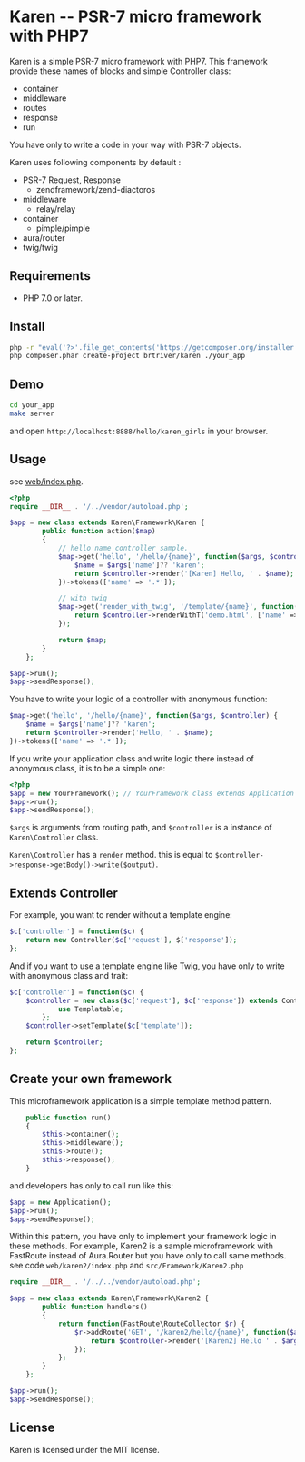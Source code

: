 Karen -- PSR-7 micro framework with PHP7
==============================================

Karen is a simple PSR-7 micro framework with PHP7.
This framework provide these names of blocks and simple Controller class:

* container
* middleware
* routes
* response
* run

You have only to write a code in your way with PSR-7 objects.

Karen uses following components by default :

* PSR-7 Request, Response
  * zendframework/zend-diactoros
* middleware
  * relay/relay
* container
  * pimple/pimple
* aura/router
* twig/twig


Requirements
------------

* PHP 7.0 or later.

Install
-------
```bash
php -r "eval('?>'.file_get_contents('https://getcomposer.org/installer'));"
php composer.phar create-project brtriver/karen ./your_app
```

Demo
----
```bash
cd your_app
make server
```

and open `http://localhost:8888/hello/karen_girls` in your browser.

Usage
-----

see [web/index.php](https://github.com/brtriver/karen/blob/master/web/index.php).

```php
<?php
require __DIR__ . '/../vendor/autoload.php';

$app = new class extends Karen\Framework\Karen {
        public function action($map)
        {
            // hello name controller sample.
            $map->get('hello', '/hello/{name}', function($args, $controller) {
                $name = $args['name']?? 'karen';
                return $controller->render('[Karen] Hello, ' . $name);
            })->tokens(['name' => '.*']);

            // with twig
            $map->get('render_with_twig', '/template/{name}', function($args, $controller) {
                return $controller->renderWithT('demo.html', ['name' => $args['name']]);
            });

            return $map;
        }
    };

$app->run();
$app->sendResponse();
```

You have to write your logic of a controller with anonymous function:
```php
$map->get('hello', '/hello/{name}', function($args, $controller) {
    $name = $args['name']?? 'karen';
    return $controller->render('Hello, ' . $name);
})->tokens(['name' => '.*']);
```

If you write your application class and write logic there instead of anonymous class, it is to be a simple one:
```php
<?php
$app = new YourFramework(); // YourFramework class extends Application class and implement your logic.
$app->run();
$app->sendResponse();
```

`$args` is arguments from routing path,
and `$controller` is a instance of `Karen\Controller` class.

`Karen\Controller` has a `render` method. this is equal to `$controller->response->getBody()->write($output)`.

Extends Controller
------------------
For example, you want to render without a template engine:

```php
$c['controller'] = function($c) {
	return new Controller($c['request'], $['response']);
};
```

And if you want to use a template engine like Twig, you have only to write with anonymous class and trait:
```php
$c['controller'] = function($c) {
    $controller = new class($c['request'], $c['response']) extends Controller{
            use Templatable;
        };
    $controller->setTemplate($c['template']);

    return $controller;
};
```

Create your own framework
-------------------------

This microframework application is a simple template method pattern.
```php
    public function run()
    {
        $this->container();
        $this->middleware();
        $this->route();
        $this->response();
    }
```

and developers has only to call run like this:

```php
$app = new Application();
$app->run();
$app->sendResponse();
```

Within this pattern, you have only to implement your framework logic in these methods.
For example, Karen2 is a sample microframework with FastRoute instead of Aura.Router but you have only to call same methods.
see code `web/karen2/index.php` and `src/Framework/Karen2.php`

```php
require __DIR__ . '/../../vendor/autoload.php';

$app = new class extends Karen\Framework\Karen2 {
        public function handlers()
        {
            return function(FastRoute\RouteCollector $r) {
                $r->addRoute('GET', '/karen2/hello/{name}', function($args, $controller){
                    return $controller->render('[Karen2] Hello ' . $args['name']);
                });
            };
        }
    };

$app->run();
$app->sendResponse();
```

License
-------

Karen is licensed under the MIT license.


